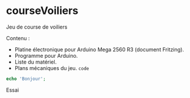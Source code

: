 # courseVoiliers

Jeu de course de voiliers

Contenu :
- Platine électronique pour Arduino Mega 2560 R3 (document Fritzing).
- Programme pour Arduino.
- Liste du matériel.
- Plans mécaniques du jeu.
`code`
```php
echo 'Bonjour';
```
Essai
